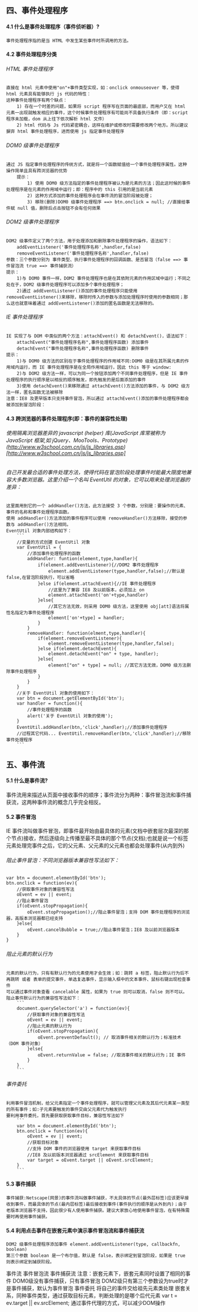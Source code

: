 ## 四、事件处理程序
#### 4.1 什么是事件处理程序（事件侦听器）?
    事件处理程序指的是当 HTML 中发生某些事件时所调用的方法。
#### 4.2 事件处理程序分类
###### HTML 事件处理程序
    直接在 html 元素中使用"on"+事件类型实现，如：onclick onmouseover 等，使得 html 元素具有能够执行 js 代码的特性：
    这种事件处理程序有两个缺点：
        1) 存在一个时差的问题，如果将 script 程序写在页面的最底部，而用户又在 html 元素一出现就触发相应的事件，这个时候事件处理程序有可能尚不具备执行条件（即：script 程序未加载，dom 从上往下依次解析 html 文件）
        2) html 代码与 Js 代码紧密耦合，这样在维护或修改时需要修改两个地方。所以建议摒弃 html 事件处理程序，进而使用 js 指定事件处理程序
###### DOM0 级事件处理程序
    通过 JS 指定事件处理程序的传统方式，就是将一个函数赋值给一个事件处理程序属性。这种操作简单且具有跨浏览器的优势
        提示：
            1) 使用 DOM0 级方法指定的事件处理程序被认为是元素的方法；因此这时候的事件处理程序是在元素的作用域中运行；即：程序中的 this 引用的是当前元素
            2) 这种方式添加的事件处理程序会在事件流的冒泡阶段被处理；
            3) 移除(删除)DOM0 级事件处理程序 ==> btn.onclick = null; //直接给事件赋 null 值，删除后点击按钮不会有任何效果
###### DOM2 级事件处理程序
    DOM2 级事件定义了两个方法，用于处理添加和删除事件处理程序的操作，语法如下：
        addEventListener('事件处理程序名称',handler,false)
        removeEventListener('事件处理程序名称',handler,false)
    参数：三个参数分别为 事件类型、执行事件处理程序的回调函数、是否冒泡（false ==> 事件冒泡流 true ==> 事件捕获流）
    提示：
        1)与 DOM0 事件一样，DOM2 事件处理程序也是在其依附元素的作用区域中运行；不同之处在于，DOM2 级事件处理程序可以添加多个事件处理程序；
        2)通过 addEventListener()添加的事件处理程序只能使用 removeEventListener()来移除，移除时传入的参数与添加处理程序时使用的参数相同；那么这也就意味着通过 addEventListener()添加的匿名函数是无法移除的。
###### IE 事件处理程序
    IE 实现了与 DOM 中类似的两个方法：attachEvent() 和 detachEvent()，语法如下：
        attachEvent("事件处理程序名称",事件处理程序函数) 添加事件
        detachEvent("事件处理程序名称",事件处理程序函数) 删除事件
    提示：
        1)与 DOM0 级方法的区别在于事件处理程序的作用域不同:DOM0 级是在其所属元素的作用域内运行，而 IE 事件处理程序是在全局作用域运行，因此 this 等于 window:
        2)与 DOM2 级方法一样，可以为同一个按钮添加两个不同事件处理程序，但是 IE 事件处理程序的执行顺序是以相反的顺序触发，即先触发的是后面添加的事件
        3)使用 detachEvent()来移除通过 attachEvent()方法添加的事件，与 DOM2 级方法一样，匿名函数无法被移除
    注意：IE8 及更早版本只支持事件冒泡，所以通过 attachEvent()添加的事件处理程序都会被添加到冒泡阶段：
#### 4.3 跨浏览器的事件处理程序(即：事件的兼容性处理)
###### 使用隔离浏览器差异的 javascript (helper) 库(JavaScript 库常被称为 JavaScript 框架,如 jQuery、MooTools、Prototype) (http://www.w3school.com.cn/js/js_libraries.asp)[http://www.w3school.com.cn/js/js_libraries.asp]
###### 自己开发最合适的事件处理方法，使得代码在冒泡阶段处理事件时能最大限度地兼容大多数浏览器。这里介绍一个名叫 EventUtil 的对象，它可以用来处理浏览器的差异：
    这里面用到它的一个 addHandler()方法，此方法接受 3 个参数，分别是：要操作的元素、事件的名称和事件处理程序函数。
    使用 addHandler()方法添加的事件程序可以使用 removeHandler()方法移除，接受的参数与 addHandler()方法相同。
    EventUtil 对象内部结构如下：
        ```
        //变量的方式创建 EventUtil 对象
        var EventUtil = {
            //添加事件处理程序的函数
            addHandler: funtion(element,type,handler){
                if(element.addEventListener){//DOM2 事件处理程序
                    element.addEventListener(type,handler,false);//默认是 false,在冒泡阶段执行，可以省略
                }else if(element.attachEvent){//IE 事件处理程序
                    //这里为了兼容 IE8 及以前版本，必须加上 on
                    element.attachEvent('on'+type,handler)
                }else{
                    //其它方法无效，则采用 DOM0 级方法，这里使用 obj[att]语法将属性名指定为事件处理程序
                    element['on'+type] = handler;
                }
            }
            removeHandler: function(elment,type,handler){
                if(element.removeEventListener){
                    element.removeEventListener(type,handler,false);
                }else if(element.detachEvent){
                    element.detachEvent("on" + type, handler);
                }else{
                    element["on" + type] = null; //其它方法无效，DOM0 级方法删除事件处理程序
                }
            }
        }
        //关于 EventUtil 对象的使用如下：
        var btn = document.getElementById('btn');
        var handler = function(){
            //事件处理程序的函数
            alert('关于 EventUtil 对象的使用');
        }
        EventUtil.addHandler(btn,'click',handler);//添加事件处理程序
        //过程其它代码... EventUtil.removeHandler(btn,'click',handler);//移除事件处理程序
        ```
## 五、事件流
#### 5.1 什么是事件流?
事件流用来描述从页面中接收事件的顺序；事件流分为两种：事件冒泡流和事件捕获流，这两种事件流的概念几乎完全相反。
#### 5.2 事件冒泡
IE 事件流叫做事件冒泡，即事件最开始由最具体的元素(文档中嵌套层次最深的那个节点)接收，然后逐级向上传播至最不具体的那个节点(文档);也就是说一个标签元素处理完事件之后，它的父元素、父元素的父元素也都会处理事件(从内到外)
###### 阻止事件冒泡：不同浏览器版本兼容性写法如下：
```
var btn = document.elementById('btn');
btn.onclick = function(ev){
    //获取事件对象的兼容性写法
    oEvent = ev || event;
    //阻止事件冒泡
    if(oEvent.stopPropagation){
        oEvent.stopPropagation();//阻止事件冒泡；支持 DOM 事件处理程序的浏览器，高版本浏览器都已经支持
    }else{
        oEvent.cancelBubble = true;//阻止事件冒泡；IE8 及以前浏览器版本
    }
}
```
###### 阻止元素的默认行为
    元素的默认行为，只有有默认行为的元素使用才会生效；如：跳转 a 标签，阻止默认行为后不再跳转 或者 表单的提交事件，单选复选事件，显示输入框中的文本事件、鼠标右键出现检查事件
    可以通过事件对象查看 cancelable 属性，如果为 true 则可以取消，false 则不可以。
    阻止事件默认行为的兼容性写法如下：
        ```
        document.querySelector('a') = function(ev){
            //获取事件对象的兼容性写法
            oEvent = ev || event;
            //阻止元素的默认行为
            if(oEvent.stopPropagation){
                oEvent.preventDefault(); // 取消事件相关的默认行为；标准技术（DOM 事件对象）
            }else{
                oEvent.returnValue = false; //取消事件相关的默认行为；IE 事件
            }
        }
        ```
###### 事件委托
    利用事件冒泡机制，给父元素指定一个事件处理程序，就可以管理父元素及其后代元素某一类型的所有事件；如:子元素要触发的事件交由父元素代为触发执行
    要利用事件委托，首先要获取获取事件目标，兼容性写法如下
        ```
        var btn = document.elementById('btn');
        btn.onclick = function(ev){
            oEvent = ev || event;
            //获取目标对象
            //支持 DOM 事件的浏览器使用 target 来获取事件目标
            //IE8 及以前版本浏览器通过 srcElement 来获取事件目标
            var target = oEvent.target || oEvent.srcElement;
        }
        ```
#### 5.3 事件捕获
    事件捕获:Netscape(网景)的事件流叫做事件捕获，不太具体的节点(最外层标签)应该更早接收到事件，而最具体的节点(最内层标签)最后接收到事件(事件执行的顺序是从外到内)；由于老版本浏览器不支持，因此很少有人使用事件捕获。建议大家放心地使用事件冒泡，在有特殊需要时再使用事件捕获。
#### 5.4 利用点击事件在嵌套元素中演示事件冒泡流和事件捕获流
    DOM2 级事件处理程序添加事件 element.addEventListener(type, callbackfn, boolean)
    第三个参数 boolean 是一个布尔值，默认是 false，表示绑定到冒泡阶段，如果是 true 则表示绑定到捕获阶段。

事件流
事件冒泡流
事件捕获流
注意：嵌套元素下，嵌套元素同时设置了相同的事件
DOM0级没有事件捕获，只有事件冒泡
DOM2级只有第三个参数设为true时才是事件捕获，默认为事件冒泡
事件委托 将自己的事件交给祖先元素类处理
    嵌套关系，同种事件类型，通过获取目标元素，判断处理的是哪个后代元素
    var t = ev.target || ev.srcElement;
    通过事件代理的方式，可以减少DOM操作
